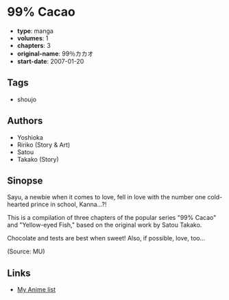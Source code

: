 # 99% Cacao

-   **type**: manga
-   **volumes**: 1
-   **chapters**: 3
-   **original-name**: 99％カカオ
-   **start-date**: 2007-01-20

## Tags

-   shoujo

## Authors

-   Yoshioka
-   Ririko (Story & Art)
-   Satou
-   Takako (Story)

## Sinopse

Sayu, a newbie when it comes to love, fell in love with the number one cold-hearted prince in school, Kanna...?!

This is a compilation of three chapters of the popular series "99% Cacao" and "Yellow-eyed Fish," based on the original work by Satou Takako.

Chocolate and tests are best when sweet! Also, if possible, love, too...

(Source: MU)

## Links

-   [My Anime list](https://myanimelist.net/manga/7966/99_Cacao)

